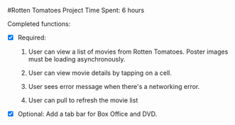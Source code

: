 #Rotten Tomatoes Project
Time Spent: 6 hours

Completed functions:

 * [x] Required: 
 
   1. User can view a list of movies from Rotten Tomatoes. Poster images must be loading asynchronously.

   2. User can view movie details by tapping on a cell.
 
   3. User sees error message when there's a networking error.
   
   4. User can pull to refresh the movie list 
 
 * [x] Optional: Add a tab bar for Box Office and DVD. 
